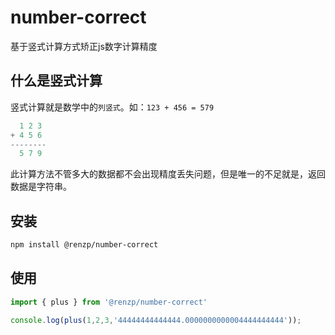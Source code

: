 # number-correct

基于竖式计算方式矫正js数字计算精度

## 什么是竖式计算

竖式计算就是数学中的`列竖式`。如：`123 + 456 = 579`

```js
  1 2 3
+ 4 5 6
--------
  5 7 9
```

此计算方法不管多大的数据都不会出现精度丢失问题，但是唯一的不足就是，返回数据是字符串。


## 安装

```sh
npm install @renzp/number-correct
```

## 使用

```ts
import { plus } from '@renzp/number-correct'

console.log(plus(1,2,3,'44444444444444.0000000000004444444444'));
```